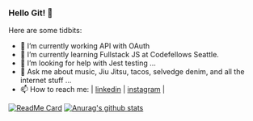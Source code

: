 ### Hello Git! 👋




Here are some tidbits:

- 🔭 I’m currently working API with OAuth
- 🌱 I’m currently learning Fullstack JS at Codefellows Seattle.
- 🤔 I’m looking for help with Jest testing ...
- 💬 Ask me about music, Jiu Jitsu, tacos, selvedge denim, and all the internet stuff ...
- 📫 How to reach me: | [linkedin](https://www.linkedin.com/in/jonnyleealas/ ) | [instagram](https://www.instagram.com/iamjonnylee/) | 

[![ReadMe Card](https://github.com/jonnyleealas/pitch-finder/api/pin/?username=anuraghazra&repo=github-readme-stats)](https://github.com/anuraghazra/github-readme-stats)
[![Anurag's github stats](https://github-readme-stats.vercel.app/api?username=jonnyleealas&count_private=true&show_icons=true&theme=cobalt)](https://github.com/anuraghazra/github-readme-stats)
